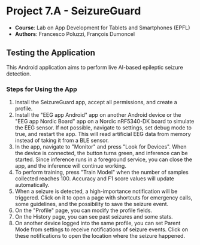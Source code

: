 # Project 7.A - SeizureGuard

- **Course**: Lab on App Development for Tablets and Smartphones (EPFL)
- **Authors**: Francesco Poluzzi, François Dumoncel

## Testing the Application

This Android application aims to perform live AI-based epileptic seizure detection.

### Steps for Using the App
1. Install the SeizureGuard app, accept all permissions, and create a profile. 
2. Install the "EEG app Android" app on another Android device or the "EEG app Nordic Board" app on a Nordic nRF5340-DK board to simulate the EEG sensor. If not possible, navigate to settings, set debug mode to true, and restart the app. This will read artificial EEG data from memory instead of taking it from a BLE sensor. 
3. In the app, navigate to "Monitor" and press "Look for Devices". When the device is connected, the button turns green, and inference can be started. Since inference runs in a foreground service, you can close the app, and the inference will continue working. 
4. To perform training, press "Train Model" when the number of samples collected reaches 100. Accuracy and F1 score values will update automatically. 
5. When a seizure is detected, a high-importance notification will be triggered. Click on it to open a page with shortcuts for emergency calls, some guidelines, and the possibility to save the seizure event.
6. On the "Profile" page, you can modify the profile fields. 
7. On the History page, you can see past seizures and some stats.
8. On another device logged into the same profile, you can set Parent Mode from settings to receive notifications of seizure events. Click on these notifications to open the location where the seizure happened.